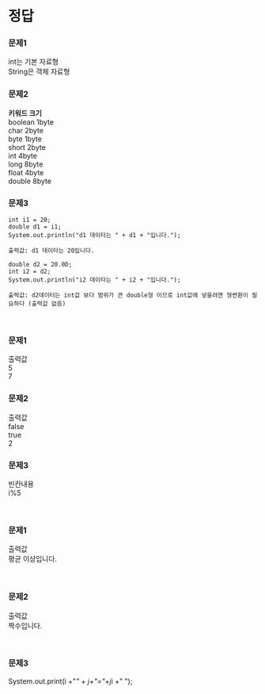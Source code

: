 # 정답

### 문제1

int는 기본 자료형 <br>
String은 객체 자료형

### 문제2

**키워드 크기** <br>
boolean 1byte<br>
char 2byte<br>
byte 1byte<br>
short 2byte<br>
int 4byte<br>
long 8byte<br>
float 4byte<br>
double 8byte

### 문제3

```
int i1 = 20;
double d1 = i1;
System.out.println("d1 데이타는 " + d1 + "입니다.");

출력값: d1 데이타는 20입니다.

double d2 = 20.0D;
int i2 = d2;
System.out.println("i2 데이타는 " + i2 + "입니다.");

출력값: d2데이터는 int값 보다 범위가 큰 double형 이므로 int값에 넣을려면 형변환이 필요하다 (출력값 없음)
```

<br>

### 문제1

출력값 <br>
5 <br>
7 <br>

### 문제2

출력값 <br>
false <br>
true <br>
2
<br>

### 문제3

빈칸내용 <br>
i%5

<br>

### 문제1

출력값 <br>
평균 이상입니다.

<br>

### 문제2

출력값 <br>
짝수입니다.

<br>

### 문제3

System.out.print(i +"*" + j+"="+j*i +" ");
